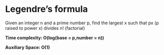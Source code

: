 # Legendre’s formula
Given an integer n and a prime number p, find the largest x such that px (p raised to power x) divides n! (factorial) 

**Time complexity: O(log(base = p,number = n))**

**Auxiliary Space: O(1)**

